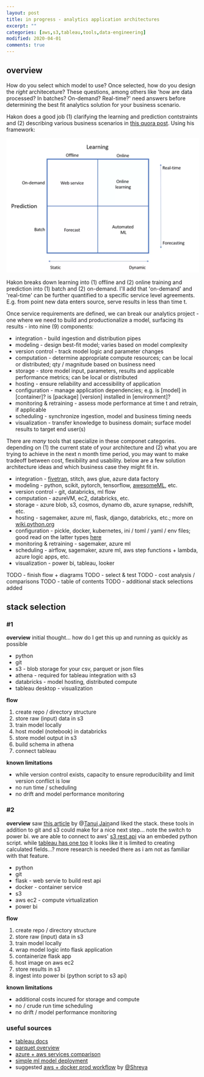```yaml
---
layout: post
title: in progress - analytics application architectures 
excerpt: ""
categories: [aws,s3,tableau,tools,data-engineering]
modified: 2020-04-01
comments: true
---
```


## overview
How do you select which model to use? Once selected, how do you design the *right* architeceture? These questions, among others like 'how are data processed? In batches? On-demand? Real-time?' need answers before determining the best fit analytics solution for your business scenario. 

Hakon does a good job (1) clarifying the learning and prediction contstraints and (2) describing various business scenarios in [this quora post](https://www.quora.com/How-do-you-take-a-machine-learning-model-to-production/answer/H%C3%A5kon-Hapnes-Strand). Using his framework:

![mlops framework](/img/mlops_framework.PNG)

Hakon breaks down learning into (1) offline and (2) online training and prediction into (1) batch and (2) on-demand. I'll add that 'on-demand' and 'real-time' can be further quantified to a specific service level agreements. E.g. from point new data enters source, serve results in less than time t.  
 
Once service requirements are defined, we can break our analytics project - one where we need to build and productionalize a model, surfacing its results - into nine (9) components:

* integration - build ingestion and distribution pipes 
* modeling - design best-fit model; varies based on model complexity
* version control - track model logic and parameter changes 
* computation - determine appropriate compute resources; can be local or distributed; qty / magnitude based on business need
* storage - store model input, parameters, results and applicable performance metrics; can be local or distributed  
* hosting - ensure reliability and accessibility of application
* configuration - manage application dependencies; e.g. is [model] in [container]? is [package] [version] installed in [environment]?
* monitoring & retraining - assess mode performance at time t and retrain, if applicable
* scheduling - synchronize ingestion, model and business timing needs
* visualization - transfer knowledge to business domain; surface model results to target end user(s)

There are *many* tools that specialize in these componet categories. depending on (1) the current state of your architecture and (2) what you are trying to achieve in the next n month time period, you may want to make tradeoff between cost, flexibility and usability. below are a few solution architecture ideas and which business case they might fit in. 

* integration - [fivetran](https://fivetran.com/), stitch, aws glue, azure data factory
* modeling - python, scikit, pytorch, tensorflow, [awesomeML](https://github.com/josephmisiti/awesome-machine-learning), etc. 
* version control - git, databricks, ml flow
* computation - azureVM, ec2, databricks, etc. 
* storage - azure blob, s3, cosmos, dynamo db, azure synapse, redshift, etc.   
* hosting - sagemaker, azure ml, flask, django, databricks, etc.; more on [wiki.python.org](https://wiki.python.org/moin/WebFrameworks) 
* configuration - pickle, docker, kubernetes, ini / toml / yaml / env files; good read on the latter types [here](https://hackersandslackers.com/simplify-your-python-projects-configuration/) 
* monitoring & retraining - sagemaker, azure ml 
* scheduling - airflow, sagemaker, azure ml, aws step functions + lambda, azure logic apps, etc. 
* visualization - power bi, tableau, looker

TODO - finish flow + diagrams 
TODO - select & test
TODO - cost analysis / comparisons 
TODO - table of contents
TODO - additional stack selections added 

## stack selection
### #1
**overview**
initial thought... how do I get this up and running as quickly as possible
* python 
* git
* s3 - blob storage for your csv, parquet or json files
* athena - required for tableau integration with s3 
* databricks - model hosting, distributed compute 
* tableau desktop - visualization 

**flow** 
1. create repo / directory structure
2. store raw (input) data in s3
3. train model locally
4. host model (notebook) in databricks  
4. store model output in s3 
5. build schema in athena 
6. connect tableau 

**known limitations**
- while version control exists, capacity to ensure reproducibility and limit version conflict is low
- no run time / scheduling 
- no drift and model performance monitoring 

### #2
**overview**
saw [this article](https://towardsdatascience.com/simple-way-to-deploy-machine-learning-models-to-cloud-fd58b771fdcf) by @[Tanuj Jain](https://towardsdatascience.com/@tanuj.jain.10)and liked the stack. these tools in addition to git and s3 could make for a nice next step... note the switch to power bi. we are able to connect to aws' [s3 rest api](https://docs.aws.amazon.com/AmazonS3/latest/API/Welcome.html) via an embeded python script. while [tableau has one too](https://community.tableau.com/thread/274550) it looks like it is limited to creating calculated fields...? more research is needed there as i am not as familiar with that feature.  
* python 
* git
* flask - web servie to build rest api 
* docker - container service 
* s3
* aws ec2 - compute virtualization
* power bi

**flow** 
1. create repo / directory structure
2. store raw (input) data in s3
3. train model locally
4. wrap model logic into flask application
5. containerize flask app 
6. host image on aws ec2 
7. store results in s3
8. ingest into power bi (python script to s3 api)
 
**known limitations**
- additional costs incured for storage and compute 
- no / crude run time scheduling 
- no drift / model performance monitoring 

### useful sources 
* [tableau docs](https://www.tableau.com/about/blog/2017/5/connect-your-s3-data-amazon-athena-connector-tableau-103-71105)
* [parquet overview](https://databricks.com/glossary/what-is-parquet)
* [azure + aws services comparison](https://docs.microsoft.com/en-us/azure/architecture/aws-professional/services) 
* [simple ml model deployment](https://towardsdatascience.com/simple-way-to-deploy-machine-learning-models-to-cloud-fd58b771fdcf)
* suggested [aws + docker prod workflow](https://towardsdatascience.com/ml-models-prototype-to-production-6bfe47973123) by [@Shreya](https://towardsdatascience.com/@shreyaghelani)


